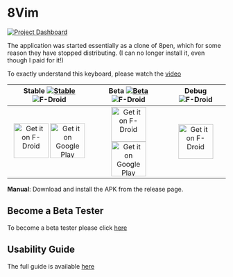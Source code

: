 # 8Vim

[![Project Dashboard](https://sourcespy.com/shield.svg)](https://sourcespy.com/github/flide8vim/)

The application was started essentially as a clone of 8pen, which for some reason they have stopped distributing. (I can no longer install it, even though I paid for it!)

To exactly understand this keyboard, please watch the [video](https://www.youtube.com/watch?v=q3OuCR0EpGo)

|                                                                                    Stable [![Stable](https://img.shields.io/github/v/release/8VIM/8VIM)](https://github.com/8VIM/8VIM/releases/latest) ![F-Droid](https://img.shields.io/f-droid/v/inc.flide.vi8)                                                                                     |  Beta [![Beta](https://img.shields.io/github/v/release/8VIM/8VIM?include_prereleases)](https://github.com/8VIM/8VIM/releases) ![F-Droid](https://img.shields.io/badge/dynamic/yaml?url=https%3A%2F%2Fraw.githubusercontent.com%2F8VIM%2Ffdroid%2Fmain%2Fbadges.yaml&query=%24%5B'8vim_rc'%5D&label=Private%20F-droid%20RC&color=orange)  | Debug ![F-Droid](https://img.shields.io/badge/dynamic/yaml?url=https%3A%2F%2Fraw.githubusercontent.com%2F8VIM%2Ffdroid%2Fmain%2Fbadges.yaml&query=%24%5B'8vim_debug'%5D&label=Private%20F-droid%20Debug&color=orange) |
| :---------------------------------------------------------------------------------------------------------------------------------------------------------------------------------------------------------------------------------------------------------------------------------------------------------------------------------------------------: | :--------------------------------------------------------------------------------------------------------------------------------------------------------------------------------------------------------------------------------------------------------------------------------------------------------------------------------------: | :-------------------------------------------------------------------------------------------------------------------------------------------------------------------------------------------------------------------: |
| [<img src="https://fdroid.gitlab.io/artwork/badge/get-it-on.png" alt="Get it on F-Droid" height="80" />](https://f-droid.org/packages/inc.flide.vi8/) [<img src="https://play.google.com/intl/en_us/badges/images/generic/en-play-badge.png" alt="Get it on Google Play" height="80" />](https://play.google.com/store/apps/details?id=inc.flide.vi8) | [<img src="https://fdroid.gitlab.io/artwork/badge/get-it-on.png" alt="Get it on F-Droid" height="80" />](https://github.com/8vim/fdroid) [<img src="https://play.google.com/intl/en_us/badges/images/generic/en-play-badge.png" alt="Get it on Google Play" height="80" />](https://play.google.com/store/apps/details?id=inc.flide.vi8) |                                       [<img src="https://fdroid.gitlab.io/artwork/badge/get-it-on.png" alt="Get it on F-Droid" height="80" />](https://github.com/8vim/fdroid)                                        |

**Manual**: Download and install the APK from the release page.

## Become a Beta Tester

To become a beta tester please click [here](https://play.google.com/apps/testing/inc.flide.vi8)

## Usability Guide

The full guide is available [here](https://8vim.github.io/docs/)
